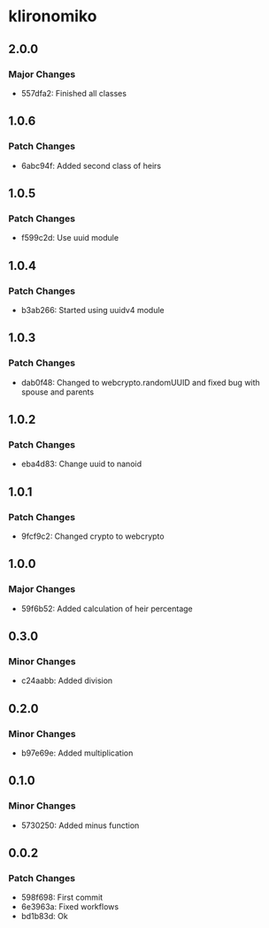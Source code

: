 # klironomiko

## 2.0.0

### Major Changes

- 557dfa2: Finished all classes

## 1.0.6

### Patch Changes

- 6abc94f: Added second class of heirs

## 1.0.5

### Patch Changes

- f599c2d: Use uuid module

## 1.0.4

### Patch Changes

- b3ab266: Started using uuidv4 module

## 1.0.3

### Patch Changes

- dab0f48: Changed to webcrypto.randomUUID and fixed bug with spouse and parents

## 1.0.2

### Patch Changes

- eba4d83: Change uuid to nanoid

## 1.0.1

### Patch Changes

- 9fcf9c2: Changed crypto to webcrypto

## 1.0.0

### Major Changes

- 59f6b52: Added calculation of heir percentage

## 0.3.0

### Minor Changes

- c24aabb: Added division

## 0.2.0

### Minor Changes

- b97e69e: Added multiplication

## 0.1.0

### Minor Changes

- 5730250: Added minus function

## 0.0.2

### Patch Changes

- 598f698: First commit
- 6e3963a: Fixed workflows
- bd1b83d: Ok
